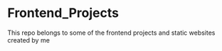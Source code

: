 # Frontend_Projects
This  repo belongs to some of the frontend projects and static websites created by me
